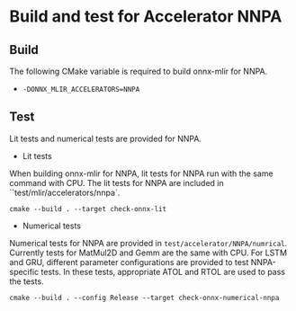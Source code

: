 <!--- SPDX-License-Identifier: Apache-2.0 -->

# Build and test for Accelerator NNPA

## Build

The following CMake variable is required to build onnx-mlir for NNPA.

- `-DONNX_MLIR_ACCELERATORS=NNPA`

## Test

Lit tests and numerical tests are provided for NNPA.

- Lit tests

When building onnx-mlir for NNPA, lit tests for NNPA run with the same command with CPU. The lit tests for NNPA are included in ``test/mlir/accelerators/nnpa`.

```
cmake --build . --target check-onnx-lit
```

- Numerical tests

Numerical tests for NNPA are provided in `test/accelerator/NNPA/numrical`. Currently tests for MatMul2D and Gemm are the same with CPU. For LSTM and GRU, different parameter configurations are provided to test NNPA-specific tests. In these tests, appropriate ATOL and RTOL are used to pass the tests.

```
cmake --build . --config Release --target check-onnx-numerical-nnpa
```